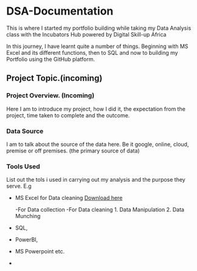 # DSA-Documentation

This is where I started my portfolio building while taking my Data Analysis class with the Incubators Hub powered by Digital Skill-up Africa

In this journey, I have learnt quite a number of things. Beginning with MS Excel and its different functions, then to SQL and now to building my Portfolio using the GitHub platform.

## Project Topic.(incoming)

### Project Overview. (Incoming)
Here I am  to introduce my project, how I did it, the expectation from the project, time taken to complete and the outcome. 

### Data Source
I am to talk about the source of the data here. Be it google, online, cloud, premise or off premises. (the primary source of data)

### Tools Used 
List out the tols i used in carrying out my analysis and the purpose they serve. E.g 
- MS Excel for Data cleaning [Download here](https://www.microsoft.com/en-us/microsoft-365/excel)
  
   -For Data collection
   -For Data cleaning
      1. Data Manipulation
      2. Data Munching
- SQL,
- PowerBI,
- MS Powerpoint etc.

- 
